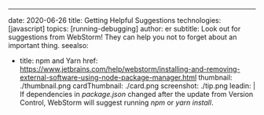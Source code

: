 ---
date: 2020-06-26
title: Getting Helpful Suggestions
technologies: [javascript]
topics: [running-debugging]
author: er
subtitle: Look out for suggestions from WebStorm! They can help you not to forget about an important thing.
seealso:
- title: npm and Yarn
  href: https://www.jetbrains.com/help/webstorm/installing-and-removing-external-software-using-node-package-manager.html
thumbnail: ./thumbnail.png
cardThumbnail: ./card.png
screenshot: ./tip.png
leadin: |
  If dependencies in *package.json* changed after the update from Version Control, WebStorm will suggest running *npm* or *yarn install*.
